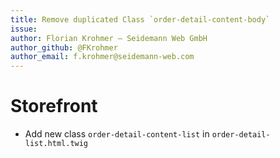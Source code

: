 ```yaml
---
title: Remove duplicated Class `order-detail-content-body`  
issue:  
author: Florian Krohmer – Seidemann Web GmbH  
author_github: @FKrohmer  
author_email: f.krohmer@seidemann-web.com
---
```

# Storefront
* Add new class `order-detail-content-list` in `order-detail-list.html.twig`
